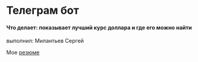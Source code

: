 # Телеграм бот
#### Что делает: показывает лучший курс доллара и где его можно найти
выполнил: Милантьев Сергей

Мое [резюме](https://drive.google.com/file/d/1qCPI33mJCtNmkxKibMChbTh9_rRFgkt3/view?usp=sharing)
